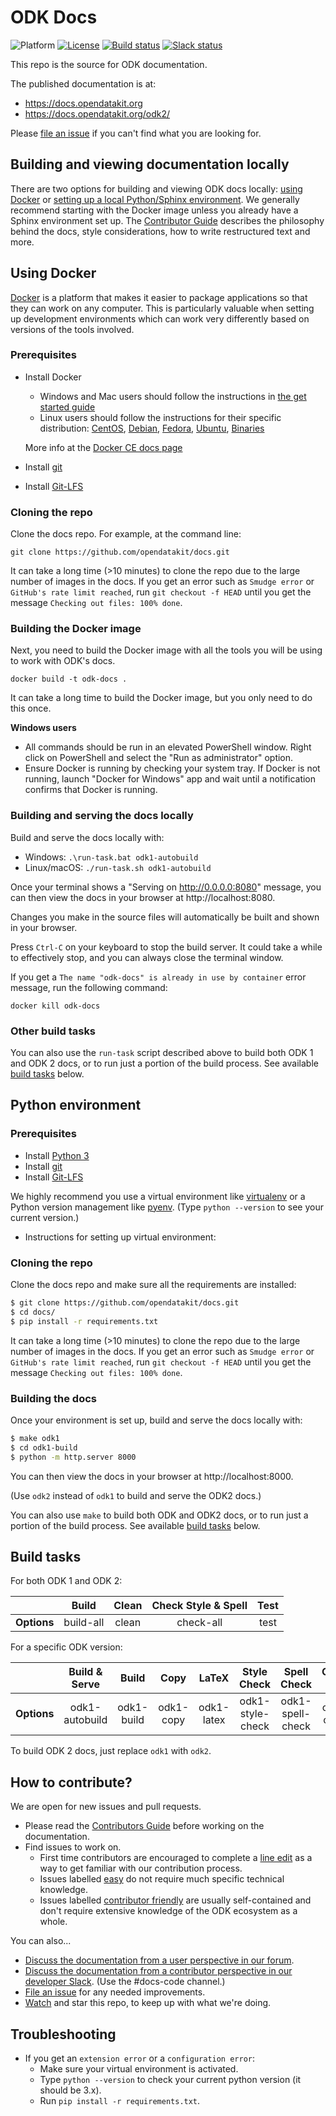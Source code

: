 # ODK Docs

![Platform](https://img.shields.io/badge/platform-Sphinx-blue.svg) [![License](https://img.shields.io/badge/license-CC%20BY%204.0-blue.svg)](https://creativecommons.org/licenses/by/4.0/) [![Build status](https://circleci.com/gh/opendatakit/docs.svg?style=shield&circle-token=:circle-token)](https://circleci.com/gh/opendatakit/docs/) [![Slack status](http://slack.opendatakit.org/badge.svg)](http://slack.opendatakit.org/)

This repo is the source for ODK documentation.

The published documentation is at:

 - https://docs.opendatakit.org
 - https://docs.opendatakit.org/odk2/

Please [file an issue](https://github.com/opendatakit/docs/issues) if you can't find what you are looking for.

## Building and viewing documentation locally

There are two options for building and viewing ODK docs locally: [using Docker](#docker) or [setting up a local Python/Sphinx environment](#python-environment). We generally recommend starting with the Docker image unless you already have a Sphinx environment set up. The [Contributor Guide](http://docs.opendatakit.org/contributing) describes the philosophy behind the docs, style considerations, how to write restructured text and more.

## <a name="docker"></a>Using Docker

[Docker](https://www.docker.com/) is a platform that makes it easier to package applications so that they can work on any computer. This is particularly valuable when setting up development environments which can work very differently based on versions of the tools involved. 

### Prerequisites
 * Install Docker
   * Windows and Mac users should follow the instructions in [the get started guide](https://www.docker.com/get-started)
   * Linux users should follow the instructions for their specific distribution: [CentOS](https://docs.docker.com/install/linux/docker-ce/centos/), [Debian](https://docs.docker.com/install/linux/docker-ce/debian/), [Fedora](https://docs.docker.com/install/linux/docker-ce/fedora/), [Ubuntu](https://docs.docker.com/install/linux/docker-ce/ubuntu/), [Binaries](https://docs.docker.com/install/linux/docker-ce/binaries/)
   
   More info at the [Docker CE docs page](https://docs.docker.com/install/)
 * Install [git](https://git-scm.com/downloads)
 * Install [Git-LFS](https://git-lfs.github.com/)

### Cloning the repo

Clone the docs repo. For example, at the command line:

```
git clone https://github.com/opendatakit/docs.git
```

It can take a long time (>10 minutes) to clone the repo due to the large number of images in the docs. If you get an error such as `Smudge error` or `GitHub's rate limit reached`, run `git checkout -f HEAD` until you get the message `Checking out files: 100% done`.

### Building the Docker image

Next, you need to build the Docker image with all the tools you will be using to work with ODK's docs.

```
docker build -t odk-docs .
```

It can take a long time to build the Docker image, but you only need to do this once.

**Windows users**
 * All commands should be run in an elevated PowerShell window. Right click on PowerShell and select the "Run as administrator" option.
 * Ensure Docker is running by checking your system tray. If Docker is not running, launch "Docker for Windows" app and wait until a notification confirms that Docker is running.

### Building and serving the docs locally 

Build and serve the docs locally with:
 * Windows: `.\run-task.bat odk1-autobuild`
 * Linux/macOS: `./run-task.sh odk1-autobuild`
 
Once your terminal shows a "Serving on http://0.0.0.0:8080" message, you can then view the docs in your browser at http://localhost:8080.

Changes you make in the source files will automatically be built and shown in your browser.

Press `Ctrl-C` on your keyboard to stop the build server. It could take a while to effectively stop, and you can always close the terminal window.

If you get a `The name "odk-docs" is already in use by container` error message, run the following command:

```
docker kill odk-docs
```

### Other build tasks  

You can also use the `run-task` script described above to build both ODK 1 and ODK 2 docs, or to run just a portion of the build process. See available [build tasks](#tasks) below.

## <a name="python-environment"></a>Python environment

### Prerequisites

 * Install [Python 3](https://www.python.org/downloads/)
 * Install [git](https://git-scm.com/downloads)
 * Install [Git-LFS](https://git-lfs.github.com/)
 
We highly recommend you use a virtual environment like [virtualenv](https://virtualenv.pypa.io/en/stable/) or a Python version management like [pyenv](https://github.com/pyenv/pyenv). (Type `python --version` to see your current version.)

- Instructions for setting up virtual environment:


### Cloning the repo

Clone the docs repo and make sure all the requirements are installed:

```bash
$ git clone https://github.com/opendatakit/docs.git
$ cd docs/
$ pip install -r requirements.txt
```

It can take a long time (>10 minutes) to clone the repo due to the large number of images in the docs. If you get an error such as `Smudge error` or `GitHub's rate limit reached`, run `git checkout -f HEAD` until you get the message `Checking out files: 100% done`.

### Building the docs 

Once your environment is set up, build and serve the docs locally with:

```bash
$ make odk1
$ cd odk1-build
$ python -m http.server 8000
```

You can then view the docs in your browser at http://localhost:8000.

(Use `odk2` instead of `odk1` to build and serve the ODK2 docs.)

You can also use `make` to build both ODK and ODK2 docs, or to run just a portion of the build process. See available [build tasks](#tasks) below.

## <a name="tasks"></a>Build tasks

For both ODK 1 and ODK 2:

|          |    Build     |     Clean     |     Check Style & Spell     |    Test    |
| -------- | :---------:  | :-----------: | :-------------------------: | :--------: |
| **Options** | build-all |  clean |  check-all | test |

For a specific ODK version:

|          | Build & Serve | Build |    Copy     |     LaTeX     |     Style Check     |    Spell Check     |    Check All   |
| -------- | :-----------: | :---: | :---------: | :-----------: | :-----------------: | :----------------: | :----------------: |
| **Options** | odk1-autobuild | odk1-build | odk1-copy |  odk1-latex |  odk1-style-check | odk1-spell-check |    odk1-check     |

To build ODK 2 docs, just replace `odk1` with `odk2`. 


## How to contribute?

We are open for new issues and pull requests.

 - Please read the [Contributors Guide](http://docs.opendatakit.org/contributing) before working on the documentation.
 - Find issues to work on.
    - First time contributors are encouraged to complete a [line edit](https://github.com/opendatakit/docs/issues/96) as a way to get familiar with our contribution process.
	- Issues labelled [easy](https://github.com/opendatakit/docs/labels/easy) do not require much specific technical knowledge.
	- Issues labelled [contributor friendly](https://github.com/opendatakit/docs/labels/contributor%20friendly) are usually self-contained and don't require extensive knowledge of the ODK ecosystem as a whole.
	
You can also...

 - [Discuss the documentation from a user perspective in our forum](https://forum.opendatakit.org/c/development/documentation).
 - [Discuss the documentation from a contributor perspective in our developer Slack](slack.opendatakit.org). (Use the #docs-code channel.)
 - [File an issue](https://github.com/opendatakit/docs/issues) for any needed improvements.
 - [Watch](https://github.com/opendatakit/docs/subscription) and star this repo, to keep up with what we're doing.

## Troubleshooting
- If you get an `extension error` or a `configuration error`:
  - Make sure your virtual environment is activated.
  - Type `python --version` to check your current python version (it should be 3.x).
  - Run `pip install -r requirements.txt`.
